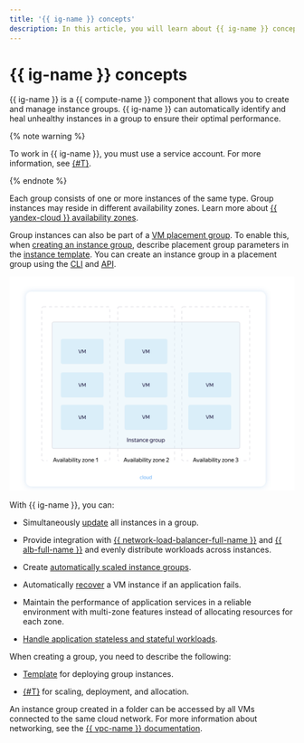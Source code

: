 ```yaml
---
title: '{{ ig-name }} concepts'
description: In this article, you will learn about {{ ig-name }} concepts.
---
```


# {{ ig-name }} concepts


{{ ig-name }} is a {{ compute-name }} component that allows you to create and manage instance groups.
{{ ig-name }} can automatically identify and heal unhealthy instances in a group to ensure their optimal performance.

{% note warning %}

To work in {{ ig-name }}, you must use a service account. For more information, see [{#T}](access.md).

{% endnote %}

Each group consists of one or more instances of the same type. Group instances may reside in different availability zones. Learn more about [{{ yandex-cloud }} availability zones](../../../overview/concepts/geo-scope.md).

Group instances can also be part of a [VM placement group](../placement-groups.md). To enable this, when [creating an instance group](../../operations/placement-groups/create-ig-in-pg.md), describe placement group parameters in the [instance template](instance-template.md#instance-template). You can create an instance group in a placement group using the [CLI](../../../cli/quickstart.md) and [API](../../api-ref/).

![Instance groups](../../../_assets/instance-groups/ig.svg "Instance groups")

With {{ ig-name }}, you can:

- Simultaneously [update](deploy/index.md) all instances in a group.

- Provide integration with [{{ network-load-balancer-full-name }}](../../../network-load-balancer/concepts/index.md) and [{{ alb-full-name }}](../../../application-load-balancer/concepts/index.md) and evenly distribute workloads across instances.

- Create [automatically scaled instance groups](scale.md#auto-scale).

- Automatically [recover](autohealing.md) a VM instance if an application fails.

- Maintain the performance of application services in a reliable environment with multi-zone features instead of allocating resources for each zone.

- [Handle application stateless and stateful workloads](./stateful-workload.md).

When creating a group, you need to describe the following:

- [Template](instance-template.md) for deploying group instances.

- [{#T}](policies/index.md) for scaling, deployment, and allocation.

An instance group created in a folder can be accessed by all VMs connected to the same cloud network. For more information about networking, see the [{{ vpc-name }} documentation](../../../vpc/).
